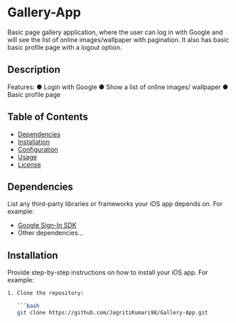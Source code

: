 # Gallery-App
 Basic page gallery application, where the user can log in with Google and will see the list of online images/wallpaper with pagination. It also has basic basic profile page with a logout option.

## Description

Features:
● Login with Google
● Show a list of online images/ wallpaper
● Basic profile page

## Table of Contents

- [Dependencies](#dependencies)
- [Installation](#installation)
- [Configuration](#configuration)
- [Usage](#usage)
- [License](#license)

## Dependencies

List any third-party libraries or frameworks your iOS app depends on. For example:

- [Google Sign-In SDK](https://developers.google.com/identity/sign-in/ios)
- Other dependencies...

## Installation

Provide step-by-step instructions on how to install your iOS app. For example:

```bash
1. Clone the repository:

   ```bash
   git clone https://github.com/JagritiKumari98/Gallery-App.git

